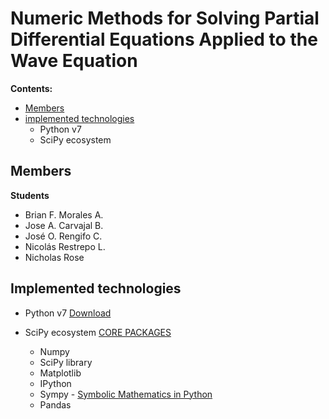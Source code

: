 # Numeric Methods for Solving Partial Differential Equations Applied to the Wave Equation



**Contents:**

- [Members](#Members)
- [implemented technologies](#Implemented-technologies)
	- Python v7
	- SciPy ecosystem

## Members

**Students**
- Brian F. Morales A.
- Jose A. Carvajal B.
- José O. Rengifo C.
- Nicolás Restrepo L.
- Nicholas Rose



## Implemented technologies

- Python v7 [Download]( https://www.python.org/downloads/release/python-370/ "Python v7")

- SciPy ecosystem [CORE PACKAGES]( https://scipy.org/install.html "SciPy") 
  - Numpy
  - SciPy library
  - Matplotlib
  - IPython
  - Sympy - [Symbolic Mathematics in Python]( https://www.scipy-lectures.org/advanced/sympy.html "Chapters")
  - Pandas

<!--stackedit_data:
eyJoaXN0b3J5IjpbMTkzNjUxNjEwMyw4NjgyMTczNzAsLTg3Nz
UzMDk5Nl19
-->